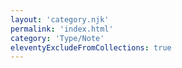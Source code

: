 ```yaml
---
layout: 'category.njk'
permalink: 'index.html'
category: 'Type/Note'
eleventyExcludeFromCollections: true
---
```

